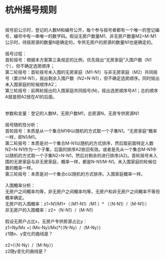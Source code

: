 杭州摇号规则<br>
==
<br>
摇号前公示时，登记的人数M和编号公开，每个参与摇号者都有一个唯一的登记编号，编号中有一串唯一的数字码。假设无房户数量M1、非无房户数量M2=M-M1<br>
公示时，待摇房源的数量N是确定的，专供无房户的房源的数量N1也是确定的。<br>
<br>
摇号过程：<br>
首轮摇号：根据本方案第三条规定的比例，优先摇出“无房家庭”入围户数（N1个），但不确定选房顺序；<br>
第二轮摇号：首轮摇号未入围的无房家庭（M1-N1）与非无房家庭（M2）共同摇号（累计M-N1），摇出剩余入围户数（N2=N-N1），但不确定选房顺序。同时摇出未入围家庭的轮候顺序A2；<br>
第三轮摇号：前两轮摇出的入围家庭共同摇号(N)，摇出选房顺序号A1；总的顺序A就是把A2放在A1的后面。<br>
<br>
<br>
参数和变量：登记的人数M，无房户数M1，总房源N，无房专供房源N1<br>
<br>
摇号随机性分析：<br>
首轮摇号：本质是从一个集合M1中以随机的方式取一个子集N1。“无房家庭”概率一样，即N1/M1。<br>
第二轮摇号：本质是对一个集合M-N1以随机的方式排序，然后取前面特定人数N2=N-N1作为一个子集，后面的排序A2依旧有效。或者是先从一个集合M-N1中以随机的方式取一个子集N2=N-N1，然后对剩余的进行排序(A2)。首轮摇号未入围的无房家庭与非无房家庭，概率一样，都是N-N1/M-N1。未入围家庭的轮候位置的概率一样。<br>
第三轮摇号：本质是对一个集合c以随机的方式排序。入围家庭概率一样。<br>
<br>
入围概率分析：<br>
无房户之间概率均等，非无房户之间概率均等，无房户和非无房户之间概率不等但概率确定。<br>
无房户的入围概率：z1=N1/M1+（（M1-N1）/M1 ）* （（N-N1）/（M-N1））<br>
非无房户的入围概率：z2=（N-N1）/（M-N1）<br>
<br>
假设无房户占比x，无房户专供房源占比y：<br>
z1=Ny/Mx +( (Mx-Ny)/Mx)*(（N-Ny）/（M-Ny）)<br>
z1随x、y变化的曲线是？<br>
<br>
z2=(（N-Ny）/（M-Ny）)<br>
z2随y变化的曲线是？<br>


